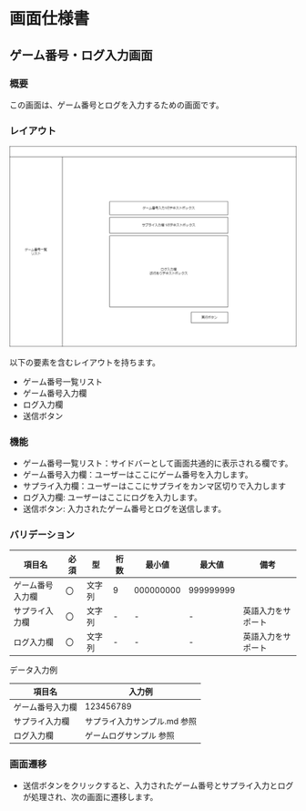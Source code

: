 # 画面仕様書

## ゲーム番号・ログ入力画面

### 概要

この画面は、ゲーム番号とログを入力するための画面です。

### レイアウト

![画面レイアウト](画面レイアウト.drawio.png)

以下の要素を含むレイアウトを持ちます。

- ゲーム番号一覧リスト
- ゲーム番号入力欄
- ログ入力欄
- 送信ボタン

### 機能

- ゲーム番号一覧リスト：サイドバーとして画面共通的に表示される欄です。
- ゲーム番号入力欄：ユーザーはここにゲーム番号を入力します。
- サプライ入力欄：ユーザーはここにサプライをカンマ区切りで入力します
- ログ入力欄: ユーザーはここにログを入力します。
- 送信ボタン: 入力されたゲーム番号とログを送信します。

### バリデーション

| 項目名           | 必須 | 型     | 桁数 | 最小値    | 最大値    | 備考               |
| ---------------- | ---- | ------ | ---- | --------- | --------- | ------------------ |
| ゲーム番号入力欄 | 〇   | 文字列 | 9    | 000000000 | 999999999 |                    |
| サプライ入力欄   | 〇   | 文字列 | -    | -         | -         | 英語入力をサポート |
| ログ入力欄       | 〇   | 文字列 | -    | -         | -         | 英語入力をサポート |

データ入力例

| 項目名           | 入力例                       |
| ---------------- | ---------------------------- |
| ゲーム番号入力欄 | 123456789                    |
| サプライ入力欄   | サプライ入力サンプル.md 参照 |
| ログ入力欄       | ゲームログサンプル 参照      |

### 画面遷移

- 送信ボタンをクリックすると、入力されたゲーム番号とサプライ入力とログが処理され、次の画面に遷移します。
